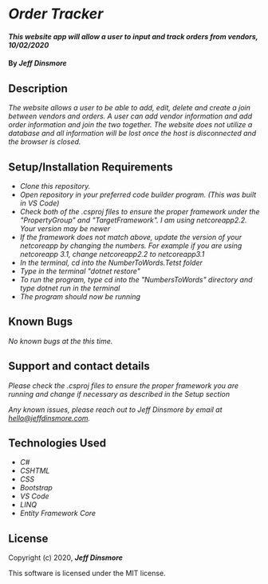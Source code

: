 # _Order Tracker_

#### _This website app will allow a user to input and track orders from vendors, 10/02/2020_

#### By _Jeff Dinsmore_

## Description

_The website allows a user to be able to add, edit, delete and create a join between vendors and orders. A user can add vendor information and add order information and join the two together. The website does not utilize a database and all information will be lost once the host is disconnected and the browser is closed._

## Setup/Installation Requirements

* _Clone this repository._
* _Open repository in your preferred code builder program. (This was built in VS Code)_
* _Check both of the .csproj files to ensure the proper framework under the "PropertyGroup" and "TargetFramework". I am using netcoreapp2.2. Your version may be newer_
* _If the framework does not match above, update the version of your netcoreapp by changing the numbers. For example if you are using netcoreapp 3.1, change netcoreapp2.2 to netcoreapp3.1_
* _In the terminal, cd into the NumberToWords.Tetst folder_
* _Type in the terminal "dotnet restore"_
* _To run the program, type cd into the "NumbersToWords" directory and type dotnet run in the terminal_
* _The program should now be running_

## Known Bugs

_No known bugs at the this time._

## Support and contact details

_Please check the .csproj files to ensure the proper framework you are running and change if necessary as described in the Setup section_

_Any known issues, please reach out to Jeff Dinsmore by email at hello@jeffdinsmore.com._

## Technologies Used

* _C#_
* _CSHTML_
* _CSS_
* _Bootstrap_
* _VS Code_
* _LINQ_
* _Entity Framework Core_

## License

Copyright (c) 2020, **_Jeff Dinsmore_**

This software is licensed under the MIT license.